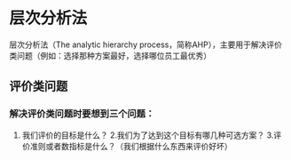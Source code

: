 # 层次分析法
层次分析法（The analytic hierarchy process，简称AHP），主要用于解决评价类问题（例如：选择那种方案最好，选择哪位员工最优秀）
## 评价类问题
### 解决评价类问题时要想到三个问题：
1. 我们评价的目标是什么？ 
2.我们为了达到这个目标有哪几种可选方案？ 
3.评价准则或者数指标是什么？（我们根据什么东西来评价好坏）
